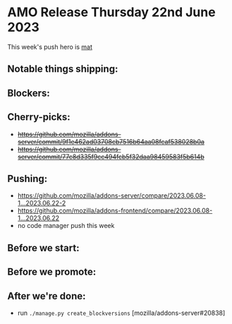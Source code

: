# AMO Release Thursday 22nd June 2023

This week's push hero is [mat](https://github.com/diox)

## Notable things shipping:

## Blockers:

## Cherry-picks:
- ~~https://github.com/mozilla/addons-server/commit/9f1e462ad03708cb7516b64aa08fcaf538028b0a~~
- ~~https://github.com/mozilla/addons-server/commit/77c8d335f9cc494fcb5f32daa98459583f5b614b~~

## Pushing:

- https://github.com/mozilla/addons-server/compare/2023.06.08-1...2023.06.22-2
- https://github.com/mozilla/addons-frontend/compare/2023.06.08-1...2023.06.22
- no code manager push this week

## Before we start:


## Before we promote:

## After we're done:
* run `./manage.py create_blockversions` [mozilla/addons-server#20838]

